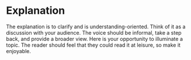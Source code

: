 # Explanation

The explanation is to clarify and is understanding-oriented. Think of it as a
discussion with your audience.  The voice should be informal, take a step back,
and provide a broader view. Here is your opportunity to illuminate a topic. The
reader should feel that they could read it at leisure, so make it enjoyable.
